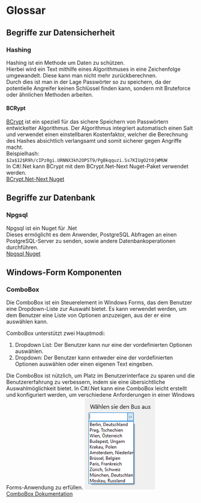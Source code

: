 # Glossar

## Begriffe zur Datensicherheit

### Hashing

Hashing ist ein Methode um Daten zu schützen.  
Hierbei wird ein Text mithilfe eines Algorithmuses in eine Zeichenfolge umgewandelt. Diese kann man nicht mehr zurückberechnen.  
Durch dies ist man in der Lage Passwörter so zu speichern, da der potentielle Angreifer keinen Schlüssel finden kann, sondern mit Bruteforce oder ähnlichen Methoden arbeiten.

#### BCRypt

[BCrypt](https://en.wikipedia.org/wiki/Bcrypt) ist ein speziell für das sichere Speichern von Passwörtern entwickelter Algorithmus. Der Algorithmus integriert automatisch einen Salt und verwendet einen einstellbaren Kostenfaktor, welcher die Berechnung des Hashes absichtlich verlangsamt und somit sicherer gegen Angriffe macht.  
Beispielhash: `$2a$12$R9h/cIPz0gi.URNNX3kh2OPST9/PgBkqquzi.Ss7KIUgO2t0jWMUW`  
In C#/.Net kann BCrypt mit dem BCrypt.Net-Next Nuget-Paket verwendet werden.  
[BCrypt.Net-Next Nuget](https://www.nuget.org/packages/BCrypt.Net-Next/)

## Begriffe zur Datenbank

### Npgsql

Npgsql ist ein Nuget für .Net  
Dieses ermöglicht es dem Anwender, PostgreSQL Abfragen an einen PostgreSQL-Server zu senden, sowie andere Datenbankoperationen durchführen.  
[Npgsql Nuget](https://www.npgsql.org/doc/index.html)

## Windows-Form Komponenten

### ComboBox

Die ComboBox ist ein Steuerelement in Windows Forms, das dem Benutzer eine Dropdown-Liste zur Auswahl bietet. Es kann verwendet werden, um dem Benutzer eine Liste von Optionen anzuzeigen, aus der er eine auswählen kann.

ComboBox unterstützt zwei Hauptmodi:

1. Dropdown List: Der Benutzer kann nur eine der vordefinierten Optionen auswählen.
2. Dropdown: Der Benutzer kann entweder eine der vordefinierten Optionen auswählen oder einen eigenen Text eingeben.

Die ComboBox ist nützlich, um Platz im Benutzerinterface zu sparen und die Benutzererfahrung zu verbessern, indem sie eine übersichtliche Auswahlmöglichkeit bietet. In C#/.Net kann eine ComboBox leicht erstellt und konfiguriert werden, um verschiedene Anforderungen in einer Windows Forms-Anwendung zu erfüllen.
![ComboBox Beispiel](./Glossar_Images/combobox_image.png)  
[ComboBox Dokumentation](https://learn.microsoft.com/de-de/dotnet/api/system.windows.forms.combobox?view=windowsdesktop-7.0)
